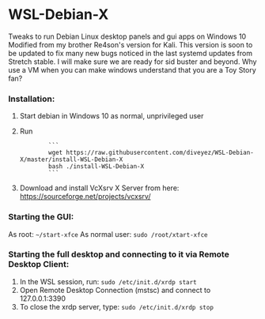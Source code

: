 # WSL-Debian-X
Tweaks to run Debian Linux desktop panels and gui apps on Windows 10
Modified from my brother Re4son's version for Kali. This version is soon to be updated to fix many new bugs noticed in the last systemd updates from Stretch stable. I will make sure we are ready for sid buster and beyond. Why use a VM when you can make windows understand that you are a Toy Story fan?


### Installation:
1.  Start debian in Windows 10 as normal, unprivileged user
2.  Run

                ```
                wget https://raw.githubusercontent.com/diveyez/WSL-Debian-X/master/install-WSL-Debian-X
                bash ./install-WSL-Debian-X
                ```

3.  Download and install VcXsrv X Server from here:
    <https://sourceforge.net/projects/vcxsrv/>

### Starting the GUI:
As root:
                ```
                ~/start-xfce
                ```
As normal user:
                ```
                sudo /root/xtart-xfce
                ```

### Starting the full desktop and connecting to it via Remote Desktop Client:
1.  In the WSL session, run:
                           ```
                           sudo /etc/init.d/xrdp start
                           ```
2.  Open Remote Desktop Connection (mstsc) and connect to 127.0.0.1:3390
3.  To close the xrdp server, type:
                           ```
                           sudo /etc/init.d/xrdp stop
                           ```
